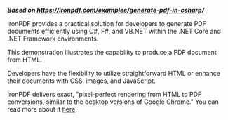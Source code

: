 ***Based on <https://ironpdf.com/examples/generate-pdf-in-csharp/>***

IronPDF provides a practical solution for developers to generate PDF documents efficiently using C#, F#, and VB.NET within the .NET Core and .NET Framework environments.

This demonstration illustrates the capability to produce a PDF document from HTML.

Developers have the flexibility to utilize straightforward HTML or enhance their documents with CSS, images, and JavaScript.

IronPDF delivers exact, "pixel-perfect rendering from HTML to PDF conversions, similar to the desktop versions of Google Chrome." You can read more about it [here](https://ironpdf.com/how-to/pixel-perfect-html-to-pdf/).